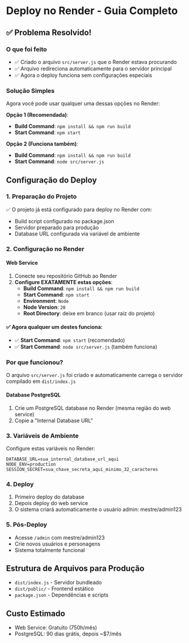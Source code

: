 # Deploy no Render - Guia Completo

## ✅ Problema Resolvido! 

### O que foi feito
- ✅ Criado o arquivo `src/server.js` que o Render estava procurando
- ✅ Arquivo redireciona automaticamente para o servidor principal
- ✅ Agora o deploy funciona sem configurações especiais

### Solução Simples
Agora você pode usar qualquer uma dessas opções no Render:

**Opção 1 (Recomendada)**:
- **Build Command**: `npm install && npm run build`
- **Start Command**: `npm start`

**Opção 2 (Funciona também)**:
- **Build Command**: `npm install && npm run build`  
- **Start Command**: `node src/server.js`

## Configuração do Deploy

### 1. Preparação do Projeto
✅ O projeto já está configurado para deploy no Render com:
- Build script configurado no package.json
- Servidor preparado para produção  
- Database URL configurada via variável de ambiente

### 2. Configuração no Render

#### Web Service
1. Conecte seu repositório GitHub ao Render
2. **Configure EXATAMENTE estas opções**:
   - **Build Command**: `npm install && npm run build`
   - **Start Command**: `npm start`
   - **Environment**: `Node`
   - **Node Version**: `20`
   - **Root Directory**: deixe em branco (usar raiz do projeto)

#### ✅ Agora qualquer um destes funciona:
- ✅ **Start Command**: `npm start` (recomendado)
- ✅ **Start Command**: `node src/server.js` (também funciona)

### Por que funcionou?
O arquivo `src/server.js` foi criado e automaticamente carrega o servidor compilado em `dist/index.js`

#### Database PostgreSQL
1. Crie um PostgreSQL database no Render (mesma região do web service)
2. Copie a "Internal Database URL" 

### 3. Variáveis de Ambiente
Configure estas variáveis no Render:

```
DATABASE_URL=sua_internal_database_url_aqui
NODE_ENV=production
SESSION_SECRET=sua_chave_secreta_aqui_minimo_32_caracteres
```

### 4. Deploy
1. Primeiro deploy do database
2. Depois deploy do web service
3. O sistema criará automaticamente o usuário admin: mestre/admin123

### 5. Pós-Deploy
- Acesse `/admin` com mestre/admin123
- Crie novos usuários e personagens
- Sistema totalmente funcional

## Estrutura de Arquivos para Produção
- `dist/index.js` - Servidor bundleado
- `dist/public/` - Frontend estático
- `package.json` - Dependências e scripts

## Custo Estimado
- Web Service: Gratuito (750h/mês)
- PostgreSQL: 90 dias grátis, depois ~$7/mês